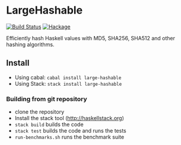 # LargeHashable

[![Build Status](https://travis-ci.org/factisresearch/large-hashable.svg?branch=master)](https://travis-ci.org/factisresearch/large-hashable)
[![Hackage](https://img.shields.io/hackage/v/large-hashable.svg)](http://hackage.haskell.org/package/large-hashable)

Efficiently hash Haskell values with MD5, SHA256, SHA512 and other
hashing algorithms.

## Install

* Using cabal: `cabal install large-hashable`
* Using Stack: `stack install large-hashable`

### Building from git repository

- clone the repository
- Install the stack tool (http://haskellstack.org)
- `stack build` builds the code
- `stack test` builds the code and runs the tests
- `run-benchmarks.sh` runs the benchmark suite
